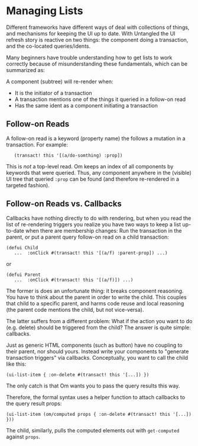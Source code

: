 # Managing Lists

Different frameworks have different ways of deal with collections of
things, and mechanisms for keeping the UI up to date.  With 
Untangled the UI refresh story is reactive on two things: the 
component doing a transaction, and the co-located queries/idents.

Many beginners have trouble understanding how to get lists to work
correctly because of misunderstanding these fundamentals, which can
be summarized as:

A component (subtree) will re-render when:

- It is the initiator of a transaction
- A transaction mentions one of the things it queried in a follow-on read
- Has the same ident as a component initiating a transaction

## Follow-on Reads

A follow-on read is a keyword (property name) the follows a mutation
in a transaction. For example:

```
   (transact! this '[(a/do-somthing) :prop])
```

This is *not* a top-level read. Om keeps an index of all components by
keywords that were queried. Thus, any component anywhere in the (visible)
UI tree that queried `:prop` can be found (and therefore re-rendered in
a targeted fashion).

## Follow-on Reads vs. Callbacks

Callbacks have nothing directly to do with rendering, but when you
read the list of re-rendering triggers you realize you have two ways
to keep a list up-to-date when there are membership changes: Run
the transaction in the parent, or put a parent query follow-on read on
a child transaction:

```
(defui Child
   ...  :onClick #(transact! this '[(a/f) :parent-prop]) ...)
```

or

```
(defui Parent
   ...  :onClick #(transact! this '[(a/f)]) ...)
```

The former is does an unfortunate thing: it breaks component reasoning. 
You have to think about the parent in order to write the child. This
couples that child to a specific parent, and harms code reuse and 
local reasoning (the parent code mentions the child, but not vice-versa).

The latter suffers from a different problem: What if the action you
want to do (e.g. delete) should be triggered from the child? The answer
is quite simple: callbacks.

Just as generic HTML components (such as button) have no coupling to their
parent, nor should yours. Instead write your components to "generate
transaction triggers" via callbacks. Conceptually, you want to call
the child like this:

```
(ui-list-item { :on-delete #(transact! this '[...]) })
```

The only catch is that Om wants you to pass the query results this way.

Therefore, the formal syntax uses a helper function to attach callbacks
to the query result props:

```
(ui-list-item (om/computed props { :on-delete #(transact! this '[...]) }))
```

The child, similarly, pulls the computed elements out with `get-computed`
against `props`.

